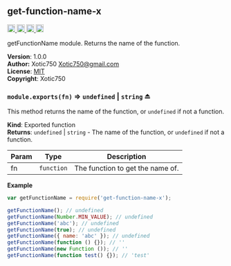 <a name="module_get-function-name-x"></a>
## get-function-name-x
<a href="https://travis-ci.org/Xotic750/get-function-name-x"
title="Travis status">
<img
src="https://travis-ci.org/Xotic750/get-function-name-x.svg?branch=master"
alt="Travis status" height="18">
</a>
<a href="https://david-dm.org/Xotic750/get-function-name-x"
title="Dependency status">
<img src="https://david-dm.org/Xotic750/get-function-name-x.svg"
alt="Dependency status" height="18"/>
</a>
<a
href="https://david-dm.org/Xotic750/get-function-name-x#info=devDependencies"
title="devDependency status">
<img src="https://david-dm.org/Xotic750/get-function-name-x/dev-status.svg"
alt="devDependency status" height="18"/>
</a>
<a href="https://badge.fury.io/js/get-function-name-x" title="npm version">
<img src="https://badge.fury.io/js/get-function-name-x.svg"
alt="npm version" height="18">
</a>

getFunctionName module. Returns the name of the function.

**Version**: 1.0.0  
**Author:** Xotic750 <Xotic750@gmail.com>  
**License**: [MIT](&lt;https://opensource.org/licenses/MIT&gt;)  
**Copyright**: Xotic750  
<a name="exp_module_get-function-name-x--module.exports"></a>
### `module.exports(fn)` ⇒ <code>undefined</code> &#124; <code>string</code> ⏏
This method returns the name of the function, or `undefined` if not
a function.

**Kind**: Exported function  
**Returns**: <code>undefined</code> &#124; <code>string</code> - The name of the function,  or `undefined` if
 not a function.  

| Param | Type | Description |
| --- | --- | --- |
| fn | <code>function</code> | The function to get the name of. |

**Example**  
```js
var getFunctionName = require('get-function-name-x');

getFunctionName(); // undefined
getFunctionName(Number.MIN_VALUE); // undefined
getFunctionName('abc'); // undefined
getFunctionName(true); // undefined
getFunctionName({ name: 'abc' }); // undefined
getFunctionName(function () {}); // ''
getFunctionName(new Function ()); // ''
getFunctionName(function test() {}); // 'test'
```
